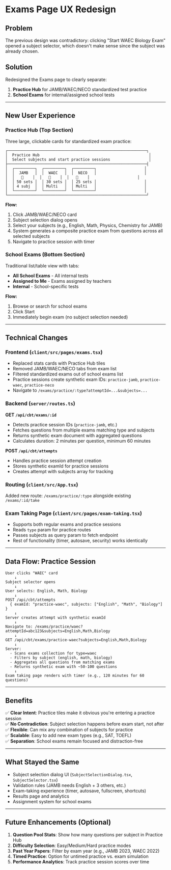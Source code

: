# Exams Page UX Redesign

## Problem
The previous design was contradictory: clicking "Start WAEC Biology Exam" opened a subject selector, which doesn't make sense since the subject was already chosen.

## Solution
Redesigned the Exams page to clearly separate:
1. **Practice Hub** for JAMB/WAEC/NECO standardized test practice
2. **School Exams** for internal/assigned school tests

---

## New User Experience

### Practice Hub (Top Section)
Three large, clickable cards for standardized exam practice:

```
┌─────────────────────────────────────────────────────────────┐
│  Practice Hub                                                │
│  Select subjects and start practice sessions                 │
├─────────────────────────────────────────────────────────────┤
│  ┌─────────┐  ┌─────────┐  ┌─────────┐                     │
│  │  JAMB   │  │  WAEC   │  │  NECO   │                     │
│  │   📄    │  │   📄    │  │   📄    │                     │
│  │ 50 sets │  │ 30 sets │  │ 25 sets │                     │
│  │ 4 subj  │  │ Multi   │  │ Multi   │                     │
│  └─────────┘  └─────────┘  └─────────┘                     │
└─────────────────────────────────────────────────────────────┘
```

**Flow:**
1. Click JAMB/WAEC/NECO card
2. Subject selection dialog opens
3. Select your subjects (e.g., English, Math, Physics, Chemistry for JAMB)
4. System generates a composite practice exam from questions across all selected subjects
5. Navigate to practice session with timer

### School Exams (Bottom Section)
Traditional list/table view with tabs:
- **All School Exams** - All internal tests
- **Assigned to Me** - Exams assigned by teachers
- **Internal** - School-specific tests

**Flow:**
1. Browse or search for school exams
2. Click Start
3. Immediately begin exam (no subject selection needed)

---

## Technical Changes

### Frontend (`client/src/pages/exams.tsx`)
- Replaced stats cards with Practice Hub tiles
- Removed JAMB/WAEC/NECO tabs from exam list
- Filtered standardized exams out of school exams list
- Practice sessions create synthetic exam IDs: `practice-jamb`, `practice-waec`, `practice-neco`
- Navigate to `/exams/practice/:type?attemptId=...&subjects=...`

### Backend (`server/routes.ts`)
**GET `/api/cbt/exams/:id`**
- Detects practice session IDs (`practice-jamb`, etc.)
- Fetches questions from multiple exams matching type and subjects
- Returns synthetic exam document with aggregated questions
- Calculates duration: 2 minutes per question, minimum 60 minutes

**POST `/api/cbt/attempts`**
- Handles practice session attempt creation
- Stores synthetic examId for practice sessions
- Creates attempt with subjects array for tracking

### Routing (`client/src/App.tsx`)
Added new route: `/exams/practice/:type` alongside existing `/exams/:id/take`

### Exam Taking Page (`client/src/pages/exam-taking.tsx`)
- Supports both regular exams and practice sessions
- Reads `type` param for practice routes
- Passes subjects as query param to fetch endpoint
- Rest of functionality (timer, autosave, security) works identically

---

## Data Flow: Practice Session

```
User clicks "WAEC" card
    ↓
Subject selector opens
    ↓
User selects: English, Math, Biology
    ↓
POST /api/cbt/attempts
  { examId: "practice-waec", subjects: ["English", "Math", "Biology"] }
    ↓
Server creates attempt with synthetic examId
    ↓
Navigate to: /exams/practice/waec?attemptId=abc123&subjects=English,Math,Biology
    ↓
GET /api/cbt/exams/practice-waec?subjects=English,Math,Biology
    ↓
Server:
  - Scans exams collection for type=waec
  - Filters by subject (english, math, biology)
  - Aggregates all questions from matching exams
  - Returns synthetic exam with ~50-100 questions
    ↓
Exam taking page renders with timer (e.g., 120 minutes for 60 questions)
```

---

## Benefits

✅ **Clear Intent**: Practice tiles make it obvious you're entering a practice session  
✅ **No Contradiction**: Subject selection happens before exam start, not after  
✅ **Flexible**: Can mix any combination of subjects for practice  
✅ **Scalable**: Easy to add new exam types (e.g., SAT, TOEFL)  
✅ **Separation**: School exams remain focused and distraction-free  

---

## What Stayed the Same

- Subject selection dialog UI (`SubjectSelectionDialog.tsx`, `SubjectSelector.tsx`)
- Validation rules (JAMB needs English + 3 others, etc.)
- Exam-taking experience (timer, autosave, fullscreen, shortcuts)
- Results page and analytics
- Assignment system for school exams

---

## Future Enhancements (Optional)

1. **Question Pool Stats**: Show how many questions per subject in Practice Hub
2. **Difficulty Selection**: Easy/Medium/Hard practice modes
3. **Past Year Papers**: Filter by exam year (e.g., JAMB 2023, WAEC 2022)
4. **Timed Practice**: Option for untimed practice vs. exam simulation
5. **Performance Analytics**: Track practice session scores over time
